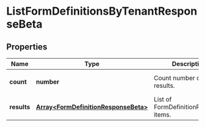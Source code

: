 # ListFormDefinitionsByTenantResponseBeta

## Properties

Name | Type | Description | Notes
------------ | ------------- | ------------- | -------------
**count** | **number** | Count number of results. | [optional] [default to undefined]
**results** | [**Array&lt;FormDefinitionResponseBeta&gt;**](FormDefinitionResponseBeta.md) | List of FormDefinitionResponse items. | [optional] [default to undefined]

